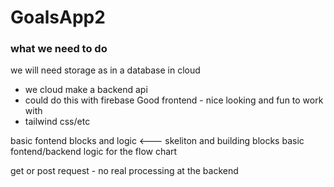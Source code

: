 # GoalsApp2

### what we need to do 
we will need storage as in a database in cloud 
  - we cloud make a backend api  
  - could do this with firebase 
Good frontend -  nice looking and fun to work with 
  - tailwind css/etc

basic fontend blocks and logic <--- skeliton and building blocks
basic fontend/backend logic for the flow chart

get or post request - no real processing at the backend

